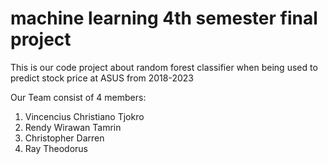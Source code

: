 # machine learning 4th semester final project
 This is our code project about random forest classifier when being used to predict stock price at ASUS from 2018-2023
 
Our Team consist of 4 members:
 1. Vincencius Christiano Tjokro
 2. Rendy Wirawan Tamrin
 3. Christopher Darren
 5. Ray Theodorus
